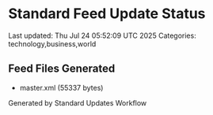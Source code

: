 # Standard Feed Update Status
Last updated: Thu Jul 24 05:52:09 UTC 2025
Categories: technology,business,world

## Feed Files Generated
- master.xml (55337 bytes)

Generated by Standard Updates Workflow

